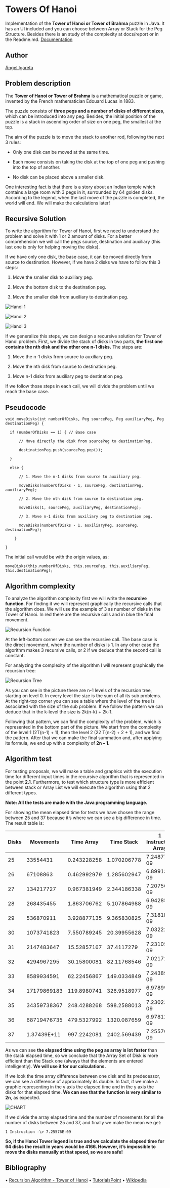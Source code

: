# Towers Of Hanoi
Implementation of the **Tower of Hanoi or Tower of Brahma** puzzle in Java.
It has an UI included and you can choose between Array or Stack for the Peg Structure. Besides
there is an study of the complexity at docs/report or in the Readme.md.
[Documentation](https://ull-esit-inf-daa-1718.github.io/ull-esit-inf-daa-1718-pract2-angeligareta/)

## Author
[Ángel Igareta](https://github.com/angeligareta)

## Problem description

The **Tower of Hanoi or Tower of Brahma** is a mathematical puzzle or game,
invented by the French mathematician Édouard Lucas in 1883.

The puzzle consists of **three pegs and a number of disks of different sizes**,
which can be introduced into any peg. Besides, the initial position of the
puzzle is a stack in ascending order of size on one peg, the smallest at the
top.

The aim of the puzzle is to move the stack to another rod, following the next 3
rules:

-   Only one disk can be moved at the same time.

-   Each move consists on taking the disk at the top of one peg and pushing into
    the top of another.

-   No disk can be placed above a smaller disk.

One interesting fact is that there is a story about an Indian temple which
contains a large room with 3 pegs in it, surrounded by 64 golden disks.
According to the legend, when the last move of the puzzle is completed, the
world will end. We will make the calculations later!

## Recursive Solution

To write the algorithm for Tower of Hanoi, first we need to understand the
problem and solve it with 1 or 2 amount of disks. For a better comprehension we
will call the pegs source, destination and auxiliary (this last one is only for
helping moving the disks).

If we have only one disk, the base case, it can be moved directly from source to
destination. However, if we have 2 disks we have to follow this 3 steps:

1.  Move the smaller disk to auxiliary peg.

2.  Move the bottom disk to the destination peg.

3.  Move the smaller disk from auxiliary to destination peg.

![Hanoi 1](docs/img/hanoi-1.jpg)

![Hanoi 2](docs/img/hanoi-2.jpg)

![Hanoi 3](docs/img/hanoi-3.jpg)

If we generalize this steps, we can design a recursive solution for Tower of
Hanoi problem. First, we divide the stack of disks in two parts, **the first one
contains the nth disk and the other one n-1 disks.** The steps are:

1.  Move the n-1 disks from source to auxiliary peg.

2.  Move the nth disk from source to destination peg.

3.  Move n-1 disks from auxiliary peg to destination peg.

If we follow those steps in each call, we will divide the problem until we reach
the base case.

## Pseudocode
```
void moveDisks(int numberOfDisks, Peg sourcePeg, Peg auxiliaryPeg, Peg destinationPeg) {

  if (numberOfDisks == 1) { // Base case

      // Move directly the disk from sourcePeg to destinationPeg.

      destinationPeg.push(sourcePeg.pop());

  }

  else {

      // 1. Move the n-1 disks from source to auxiliary peg.

      moveDisks(numberOfDisks - 1, sourcePeg, destinationPeg, auxiliaryPeg);

      // 2. Move the nth disk from source to destination peg.

      moveDisks(1, sourcePeg, auxiliaryPeg, destinationPeg);

      // 3. Move n-1 disks from auxiliary peg to destination peg.

      moveDisks(numberOfDisks - 1, auxiliaryPeg, sourcePeg, destinationPeg);

    }

}
```
The initial call would be with the origin values, as:
```
moveDisks(this.numberOfDisks, this.sourcePeg, this.auxiliaryPeg, this.destinationPeg);
```

## Algorithm complexity

To analyze the algorithm complexity first we will write the **recursive
function**. For finding it we will represent graphically the recursive calls
that the algorithm does. We will use the example of 3 as number of disks in the
Tower of Hanoi. In red there are the recursive calls and in blue the final
movement.

![Recursion Function](docs/img/recursion-function.jpg)

At the left-bottom corner we can see the recursive call. The base case is the
direct movement, when the number of disks is 1. In any other case the algorithm
makes 3 recursive calls, or 2 if we deduce that the second call is constant.

For analyzing the complexity of the algorithm I will represent graphically the
recursion tree:

![Recursion Tree](docs/img/recursion-tree.jpg)

As you can see in the picture there are n-1 levels of the recursion tree,
starting on level 0. In every level the size is the sum of all its sub problems.
At the right-top corner you can see a table where the level of the tree is
associated with the size of the sub problem. If we follow the pattern we can
deduce that in the k-level the size is 2k(n-k) + 2k-1.

Following that pattern, we can find the complexity of the problem, which is
represented in the bottom part of the picture. We start from the complexity of
the level 1 (2T(n-1) + 1), then the level 2 (22 T(n-2) + 2 + 1), and we find the
pattern. After that we can make the final summation and, after applying its
formula, we end up with a complexity of **2n – 1.**

## Algorithm test
For testing proposals, we will make a table and graphics with the execution time
for different input times in the recursive algorithm that is represented in the
point **2.1**. Furthermore, to test which structure type is more efficient
between stack or Array List we will execute the algorithm using that 2 different
types.

**Note: All the tests are made with the Java programming language.**

For showing the mean elapsed time for tests we have chosen the range between 25
and 37 because it’s where we can see a big difference in time. The result table
is:

| Disks | Movements   | Time Array  | Time Stack  | 1 Instruction Array | Approximated Time |
|-------|-------------|-------------|-------------|---------------------|-------------------|
| 25    | 33554431    | 0.243228258 | 1.070206778 | 7.24877E-09         | 0.238980811       |
| 26    | 67108863    | 0.462992979 | 1.285602947 | 6.89913E-09         | 0.477961629       |
| 27    | 134217727   | 0.967381949 | 2.344186338 | 7.20756E-09         | 0.955923264       |
| 28    | 268435455   | 1.863706762 | 5.107864988 | 6.94285E-09         | 1.911846536       |
| 29    | 536870911   | 3.928877135 | 9.365830825 | 7.3181E-09          | 3.823693079       |
| 30    | 1073741823  | 7.550789245 | 20.39955628 | 7.03222E-09         | 7.647386165       |
| 31    | 2147483647  | 15.52857167 | 37.4117279  | 7.23105E-09         | 15.29477234       |
| 32    | 4294967295  | 30.15800081 | 82.11768546 | 7.02171E-09         | 30.58954468       |
| 33    | 8589934591  | 62.22456867 | 149.0334849 | 7.24389E-09         | 61.17908937       |
| 34    | 17179869183 | 119.8980741 | 326.9518977 | 6.97899E-09         | 122.3581787       |
| 35    | 34359738367 | 248.4288268 | 598.2588013 | 7.23023E-09         | 244.7163575       |
| 36    | 68719476735 | 479.5327992 | 1320.087659 | 6.97812E-09         | 489.432715        |
| 37    | 1.37439E+11 | 997.2242081 | 2402.569439 | 7.25576E-09         | 978.86543         |

As we can see **the elapsed time using the peg as array is lot faster** than the
stack elapsed time, so we conclude that the Array Set of Disk is more efficient
than the Stack one (always that the elements are entered intelligently). **We
will use it for our calculations.**

If we look the time array difference between one disk and its predecessor, we
can see a difference of approximately its double. In fact, if we make a graphic
representing in the y axis the elapsed time and in the y axis the disks for that
elapsed time. **We can see that the function is very similar to 2n**, as
expected.

![CHART](docs/img/chart.jpg)

If we divide the array elapsed time and the number of movements for all the
number of disks between 25 and 37, and finally we make the mean we get:
```
1 Instruction -\> 7.25576E-09
```
**So, if the Hanoi Tower legend is true and we calculate the elapsed time for 64
disks the result in years would be 4166. However, it’s impossible to move the disks
manually at that speed, so we are safe!**

## Bibliography
•	[Recursion Algorithm - Tower of Hanoi](https://www.youtube.com/watch?v=5_6nsViVM00)
•	[TutorialsPoint](https://www.tutorialspoint.com/data_structures_algorithms/tower_of_hanoi.htm)
•	[Wikipedia](https://en.wikipedia.org/wiki/Tower_of_Hanoi)
